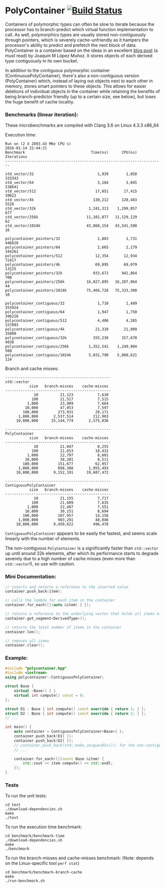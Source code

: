 # PolyContainer [![Build Status](https://travis-ci.org/ztdwu/polycontainer.svg?branch=master)](https://travis-ci.org/ztdwu/polycontainer)
Containers of polymorphic types can often be slow to iterate because the processor has to branch-predict which virtual function implementation to call. As well, polymorphics types are usually stored non-contiguously through pointers, which is severely cache-unfriendly as it hampers the processor's ability to predict and prefetch the next block of data. PolyContainer is a container based on the ideas in an excellent [blog post](http://bannalia.blogspot.ca/2014/05/fast-polymorphic-collections.html) (a must read) by Joaquín M López Muñoz. It stores objects of each derived type contiguously in its own bucket.

In addition to the contiguous polymorphic container (ContinuousPolyContainer), there's also a non-contiguous version (PolyContainer) which, instead of laying out objects next to each other in memory, stores smart pointers to these objects. This allows for easier deletions of individual objects in the container while retaining the benefits of being branch-predictor friendly (up to a certain size, see below), but loses the huge benefit of cache locality.

### Benchmarks (linear iteration):
These microbenchmarks are compiled with Clang 3.6 on Linux 4.3.3 x86_64

Execution time:
```
Run on (2 X 2893.43 MHz CPU s)
2016-01-14 22:44:21
Benchmark                              Time(ns)      CPU(ns)   Iterations
------------------------------------------------------------------------

std_vector/32                             1,939        1,850      333343
std_vector/64                             3,184        3,045      238641
std_vector/512                           17,051       17,415       39622
std_vector/4k                           130,212      128,483        5526
std_vector/32k                        1,241,313    1,299,857         677
std_vector/256k                      11,101,877   11,129,129          62
std_vector/1024k                     43,868,154   43,541,500          16

polycontainer_pointers/32                 1,883        1,731      446810
polycontainer_pointers/64                 2,665        2,179      344261
polycontainer_pointers/512               12,354       12,934       72417
polycontainer_pointers/4k                69,895       69,079       13125
polycontainer_pointers/32k              933,672      942,864         700
polycontainer_pointers/256k          16,027,895   16,287,864          44
polycontainer_pointers/1024k         75,466,728   75,333,300          10

polycontainer_contiguous/32               1,710        1,489      355924
polycontainer_contiguous/64               1,947        1,750      396228
polycontainer_contiguous/512              4,406        4,265      157893
polycontainer_contiguous/4k              21,310       21,809       35000
polycontainer_contiguous/32k            155,236      157,670        4038
polycontainer_contiguous/256k         1,352,541    1,249,984         568
polycontainer_contiguous/1024k        5,031,790    5,080,621         124
```

Branch and cache misses:
```
------------------------------------------------
std::vector
           size   branch-misses    cache-misses
------------------------------------------------
             10          21,123           7,630
            100          21,517           7,515
          1,000          23,909           7,664
         10,000          47,053           7,597
        100,000         273,931          20,171
      1,000,000       2,537,514         212,903
     10,000,000      25,144,774       2,575,036

------------------------------------------------
PolyContainer
           size   branch-misses    cache-misses
------------------------------------------------
             10          21,047           8,255
            100          21,653          10,432
          1,000          22,797           8,601
         10,000          38,201           8,511
        100,000         151,677          62,957
      1,000,000         898,388       1,955,493
     10,000,000       9,152,191      19,607,472

------------------------------------------------
ContiguousPolyContainer
           size   branch-misses    cache-misses
------------------------------------------------
             10          21,155           7,717
            100          21,609           7,635
          1,000          22,487           7,551
         10,000          30,151           8,694
        100,000         107,957          14,156
      1,000,000         903,291          48,046
     10,000,000       8,450,622         496,478

```

`ContiguousPolyContainer` appears to be easily the fastest, and seems scale linearly with the number of elements.

The non-contiguous `PolyContainer` is a significantly faster than `std::vector` up until around 32k elements, after which its performance starts to degrade severely due to a high number of cache misses (even more than `std::vector`!), so use with caution.


### Mini Documentation:
```c++
// inserts and returns a reference to the inserted value
container.push_back(item);

// calls the lambda for each item in the container
container.for_each([](auto &item) { });

// returns a reference to the underlying vector that holds all items of DerivedType
container.get_segment<DerivedType>();

// returns the total number of items in the container
container.len();

// removes all items
container.clear();
```

### Example:
```c++
#include "polycontainer.hpp"
#include <iostream>
using polycontainer::ContiguousPolyContainer;

struct Base {
    virtual ~Base() { }
    virtual int compute() const = 0;
};

struct D1 : Base { int compute() const override { return 1; } };
struct D2 : Base { int compute() const override { return 2; } };
// ...

int main() {
    auto container = ContiguousPolyContainer<Base>{ };
    container.push_back(D1{ });
    container.push_back(D2{ });
    // container.push_back(std::make_unique<D2>()); for the non-contiguous PolyContainer
    // ...

    container.for_each([](const Base &item) {
        std::cout << item.compute() << std::endl;
    });
}
```

### Tests
To run the unit tests:
```
cd test
./download-dependencies.sh
make
./test
```

To run the execution time benchmark:
```
cd benchmark/benchmark-time
./download-dependencies.sh
make
./benchmark
```

To run the branch-misses and cache-misses benchmark: (Note: depends on the Linux-specific tool `perf stat`)
```
cd benchmark/benchmark-branch-cache
make
./run-benchmark.sh
```
